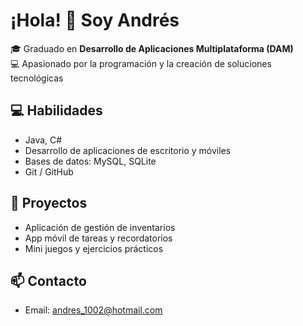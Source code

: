 # ¡Hola! 👋 Soy Andrés

🎓 Graduado en **Desarrollo de Aplicaciones Multiplataforma (DAM)**  
💻 Apasionado por la programación y la creación de soluciones tecnológicas

## 💻 Habilidades
- Java, C#
- Desarrollo de aplicaciones de escritorio y móviles
- Bases de datos: MySQL, SQLite
- Git / GitHub

## 🚀 Proyectos
- Aplicación de gestión de inventarios
- App móvil de tareas y recordatorios
- Mini juegos y ejercicios prácticos

## 📫 Contacto
- Email: andres_1002@hotmail.com

